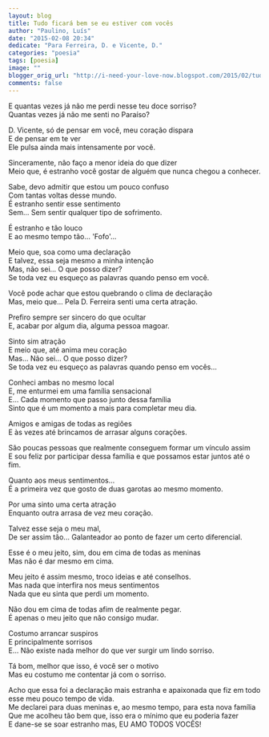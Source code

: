 ```yaml
---
layout: blog
title: Tudo ficará bem se eu estiver com vocês
author: "Paulino, Luís"
date: "2015-02-08 20:34"
dedicate: "Para Ferreira, D. e Vicente, D."
categories: "poesia"
tags: [poesia]
image: ""
blogger_orig_url: "http://i-need-your-love-now.blogspot.com/2015/02/tudo-ficara-bem-se-eu-estiver-com-voces.html"
comments: false
---
```


E quantas vezes já não me perdi nesse teu doce sorriso?\
Quantas vezes já não me senti no Paraíso?

D. Vicente, só de pensar em você, meu coração dispara\
E de pensar em te ver\
Ele pulsa ainda mais intensamente por você.

Sinceramente, não faço a menor ideia do que dizer\
Meio que, é estranho você gostar de alguém que nunca chegou a conhecer.

Sabe, devo admitir que estou um pouco confuso\
Com tantas voltas desse mundo.\
É estranho sentir esse sentimento\
Sem... Sem sentir qualquer tipo de sofrimento.

É estranho e tão louco\
E ao mesmo tempo tão... 'Fofo'...

Meio que, soa como uma declaração\
E talvez, essa seja mesmo a minha intenção\
Mas, não sei... O que posso dizer?\
Se toda vez eu esqueço as palavras quando penso em você.

Você pode achar que estou quebrando o clima de declaração\
Mas, meio que... Pela D. Ferreira senti uma certa atração.

Prefiro sempre ser sincero do que ocultar\
E, acabar por algum dia, alguma pessoa magoar.

Sinto sim atração\
E meio que, até anima meu coração\
Mas... Não sei... O que posso dizer?\
Se toda vez eu esqueço as palavras quando penso em vocês...

Conheci ambas no mesmo local\
E, me enturmei em uma família sensacional\
E... Cada momento que passo junto dessa família\
Sinto que é um momento a mais para completar meu dia.

Amigos e amigas de todas as regiões\
E às vezes até brincamos de arrasar alguns corações.

São poucas pessoas que realmente conseguem formar um vínculo assim\
E sou feliz por participar dessa família e que possamos estar juntos até o fim.

Quanto aos meus sentimentos...\
É a primeira vez que gosto de duas garotas ao mesmo momento.

Por uma sinto uma certa atração\
Enquanto outra arrasa de vez meu coração.

Talvez esse seja o meu mal,\
De ser assim tão... Galanteador ao ponto de fazer um certo diferencial.

Esse é o meu jeito, sim, dou em cima de todas as meninas\
Mas não é dar mesmo em cima.

Meu jeito é assim mesmo, troco ideias e até conselhos.\
Mas nada que interfira nos meus sentimentos\
Nada que eu sinta que perdi um momento.

Não dou em cima de todas afim de realmente pegar.\
É apenas o meu jeito que não consigo mudar.

Costumo arrancar suspiros\
E principalmente sorrisos\
E... Não existe nada melhor do que ver surgir um lindo sorriso.

Tá bom, melhor que isso, é você ser o motivo\
Mas eu costumo me contentar já com o sorriso.

Acho que essa foi a declaração mais estranha e apaixonada que fiz em todo esse meu pouco tempo de vida.\
Me declarei para duas meninas e, ao mesmo tempo, para esta nova família\
Que me acolheu tão bem que, isso era o mínimo que eu poderia fazer\
E dane-se se soar estranho mas, EU AMO TODOS VOCÊS!
